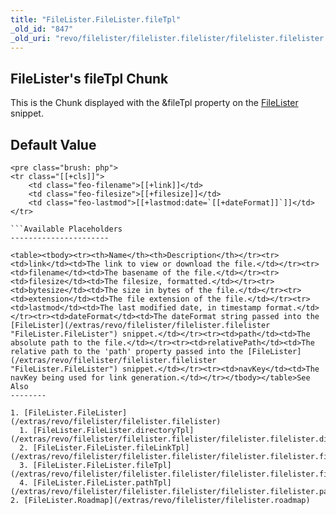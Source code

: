```yaml
---
title: "FileLister.FileLister.fileTpl"
_old_id: "847"
_old_uri: "revo/filelister/filelister.filelister/filelister.filelister.filetpl"
---
```


FileLister's fileTpl Chunk
--------------------------

This is the Chunk displayed with the &fileTpl property on the [FileLister](/extras/revo/filelister/filelister.filelister "FileLister.FileLister") snippet.

Default Value
-------------

```
<pre class="brush: php">
<tr class="[[+cls]]">
    <td class="feo-filename">[[+link]]</td>
    <td class="feo-filesize">[[+filesize]]</td>
    <td class="feo-lastmod">[[+lastmod:date=`[[+dateFormat]]`]]</td>
</tr>

```Available Placeholders
----------------------

<table><tbody><tr><th>Name</th><th>Description</th></tr><tr><td>link</td><td>The link to view or download the file.</td></tr><tr><td>filename</td><td>The basename of the file.</td></tr><tr><td>filesize</td><td>The filesize, formatted.</td></tr><tr><td>bytesize</td><td>The size in bytes of the file.</td></tr><tr><td>extension</td><td>The file extension of the file.</td></tr><tr><td>lastmod</td><td>The last modified date, in timestamp format.</td></tr><tr><td>dateFormat</td><td>The dateFormat string passed into the [FileLister](/extras/revo/filelister/filelister.filelister "FileLister.FileLister") snippet.</td></tr><tr><td>path</td><td>The absolute path to the file.</td></tr><tr><td>relativePath</td><td>The relative path to the 'path' property passed into the [FileLister](/extras/revo/filelister/filelister.filelister "FileLister.FileLister") snippet.</td></tr><tr><td>navKey</td><td>The navKey being used for link generation.</td></tr></tbody></table>See Also
--------

1. [FileLister.FileLister](/extras/revo/filelister/filelister.filelister)
  1. [FileLister.FileLister.directoryTpl](/extras/revo/filelister/filelister.filelister/filelister.filelister.directorytpl)
  2. [FileLister.FileLister.fileLinkTpl](/extras/revo/filelister/filelister.filelister/filelister.filelister.filelinktpl)
  3. [FileLister.FileLister.fileTpl](/extras/revo/filelister/filelister.filelister/filelister.filelister.filetpl)
  4. [FileLister.FileLister.pathTpl](/extras/revo/filelister/filelister.filelister/filelister.filelister.pathtpl)
2. [FileLister.Roadmap](/extras/revo/filelister/filelister.roadmap)